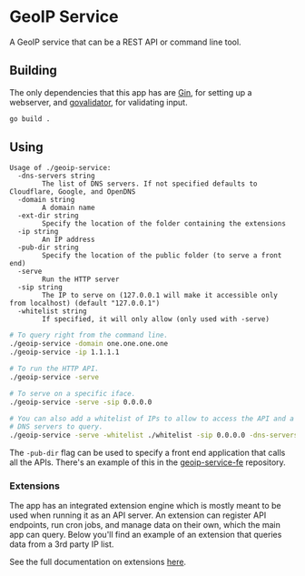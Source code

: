 # GeoIP Service

A GeoIP service that can be a REST API or command line tool.

## Building

The only dependencies that this app has are [Gin](https://github.com/gin-gonic/gin), for setting up a webserver, and [govalidator](github.com/asaskevich/govalidator), for validating input.

``` sh
go build .
```

## Using

```
Usage of ./geoip-service:
  -dns-servers string
        The list of DNS servers. If not specified defaults to Cloudflare, Google, and OpenDNS
  -domain string
        A domain name
  -ext-dir string
        Specify the location of the folder containing the extensions
  -ip string
        An IP address
  -pub-dir string
        Specify the location of the public folder (to serve a front end)
  -serve
        Run the HTTP server
  -sip string
        The IP to serve on (127.0.0.1 will make it accessible only from localhost) (default "127.0.0.1")
  -whitelist string
        If specified, it will only allow (only used with -serve)
```

``` sh
# To query right from the command line.
./geoip-service -domain one.one.one.one
./geoip-service -ip 1.1.1.1

# To run the HTTP API.
./geoip-service -serve

# To serve on a specific iface.
./geoip-service -serve -sip 0.0.0.0

# You can also add a whitelist of IPs to allow to access the API and a custom list of
# DNS servers to query.
./geoip-service -serve -whitelist ./whitelist -sip 0.0.0.0 -dns-servers ./dns_servers
```

The `-pub-dir` flag can be used to specify a front end application that calls all the APIs. There's an example of this in the [geoip-service-fe](https://github.com/wisepythagoras/geoip-service-fe) repository.

### Extensions

The app has an integrated extension engine which is mostly meant to be used when running it as an API server. An extension can register API endpoints, run cron jobs, and manage data on their own, which the main app can query. Below you'll find an example of an extension that queries data from a 3rd party IP list.

See the full documentation on extensions [here](https://github.com/wisepythagoras/geoip-service/tree/master/extension).
